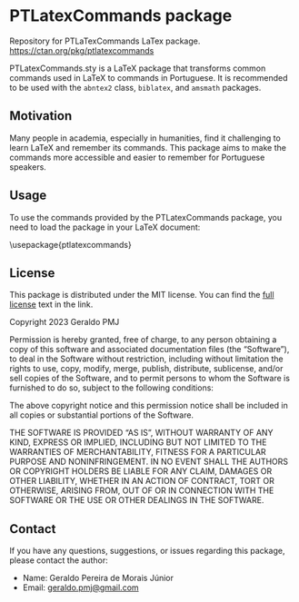 # PTLatexCommands package

Repository for PTLaTexCommands LaTex package. https://ctan.org/pkg/ptlatexcommands

PTLatexCommands.sty is a LaTeX package that transforms common commands used in LaTeX to commands in Portuguese. It is recommended to be used with the `abntex2` class, `biblatex`, and `amsmath` packages.

## Motivation

Many people in academia, especially in humanities, find it challenging to learn LaTeX and remember its commands. This package aims to make the commands more accessible and easier to remember for Portuguese speakers.

## Usage

To use the commands provided by the PTLatexCommands package, you need to load the package in your LaTeX document:

\usepackage{ptlatexcommands}

## License

This package is distributed under the MIT license. You can find the [full license](https://opensource.org/license/mit/) text in the link.

Copyright 2023 Geraldo PMJ

Permission is hereby granted, free of charge, to any person obtaining a copy of this software and associated documentation files (the “Software”), to deal in the Software without restriction, including without limitation the rights to use, copy, modify, merge, publish, distribute, sublicense, and/or sell copies of the Software, and to permit persons to whom the Software is furnished to do so, subject to the following conditions:

The above copyright notice and this permission notice shall be included in all copies or substantial portions of the Software.

THE SOFTWARE IS PROVIDED “AS IS”, WITHOUT WARRANTY OF ANY KIND, EXPRESS OR IMPLIED, INCLUDING BUT NOT LIMITED TO THE WARRANTIES OF MERCHANTABILITY, FITNESS FOR A PARTICULAR PURPOSE AND NONINFRINGEMENT. IN NO EVENT SHALL THE AUTHORS OR COPYRIGHT HOLDERS BE LIABLE FOR ANY CLAIM, DAMAGES OR OTHER LIABILITY, WHETHER IN AN ACTION OF CONTRACT, TORT OR OTHERWISE, ARISING FROM, OUT OF OR IN CONNECTION WITH THE SOFTWARE OR THE USE OR OTHER DEALINGS IN THE SOFTWARE.

## Contact

If you have any questions, suggestions, or issues regarding this package, please contact the author:

-   Name: Geraldo Pereira de Morais Júnior
-   Email: [geraldo.pmj@gmail.com](mailto:geraldo.pmj@gmail.com)
